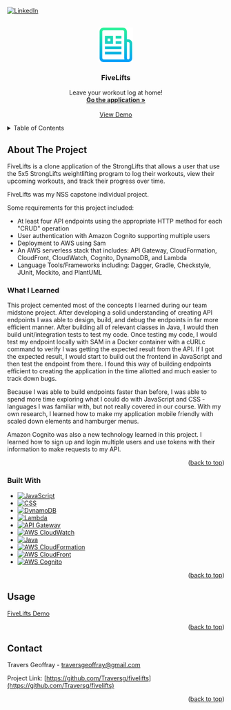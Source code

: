 [![LinkedIn][linkedin-shield]][linkedin-url]



<!-- PROJECT LOGO -->
<br />
<div align="center">
  <a href="https://github.com/Traversg/fivelifts">
    <img src="resources/logo.png" alt="Logo" width="80" height="80">
  </a>

<h3 align="center">FiveLifts</h3>

  <p align="center">
    Leave your workout log at home!
    <br />
    <a href="https://d1k3aqhoaq55zf.cloudfront.net/"><strong>Go the application »</strong></a>
    <br />
    <br />
    <a href="#usage">View Demo</a>
  </p>
</div>



<!-- TABLE OF CONTENTS -->
<details>
  <summary>Table of Contents</summary>
  <ol>
    <li>
      <a href="#about-the-project">About The Project</a>
      <ul>
        <li><a href="#built-with">Built With</a></li>
      </ul>
    </li>
    <li>
      <a href="#getting-started">Getting Started</a>
    </li>
    <li><a href="#usage">Usage</a></li>
    <li><a href="#contact">Contact</a></li>
  </ol>
</details>



<!-- ABOUT THE PROJECT -->
## About The Project

FiveLifts is a clone application of the StrongLifts that allows a user that use the 5x5 StrongLifts weightlifting program
to log their workouts, view their upcoming workouts, and track their progress over time.

FiveLifts was my NSS capstone  individual project.

Some requirements for this project included: 
- At least four API endpoints using the appropriate HTTP method for
each "CRUD" operation
- User authentication with Amazon Cognito supporting multiple users
- Deployment to AWS using Sam
- An AWS serverless stack that includes: API Gateway, CloudFormation, CloudFront, CloudWatch, Cognito, DynamoDB, and Lambda
- Language Tools/Frameworks including: Dagger, Gradle, Checkstyle, JUnit, Mockito, and PlantUML

### What I Learned

This project cemented most of the concepts I learned during our team midstone project. After developing a solid
understanding of creating API endpoints I was able to design, build, and debug the endpoints in far more efficient
manner. After building all of relevant classes in Java, I would then build unit/integration tests to test my code.
Once testing my code, I would test my endpoint locally with SAM in a Docker container with a cURLc command
to verify I was getting the expected result from the API. If I got the expected result, I would start to build out the
frontend in JavaScript and then test the endpoint from there. I found this way of building endpoints efficient to
creating the application in the time allotted and much easier to track down bugs.

Because I was able to build endpoints faster than before, I was able to spend more time exploring what I could do
with JavaScript and CSS - languages I was familiar with, but not really covered in our course. With my own research,
I learned how to make my application mobile friendly with scaled down elements and hamburger menus.

Amazon Cognito was also a new technology learned in this project. I learned how to sign up and login multiple users and
use tokens with their information to make requests to my API.

<p align="right">(<a href="#readme-top">back to top</a>)</p>

### Built With


* [![JavaScript][JavaScript]][JavaScript-url]
* [![CSS][CSS]][CSS-url]
* [![DynamoDB][DynamoDB]][DynamoDB-url]
* [![Lambda][Lambda]][Lambda-url]
* [![API Gateway][API Gateway]][Gateway-url]
* [![AWS CloudWatch][AWS CloudWatch]][CloudWatch-url]
* [![Java][Java]][Java-url]
* [![AWS CloudFormation][AWS CloudFormation]][CloudFormation-url]
* [![AWS CloudFront][AWS CloudFront]][CloudFront-url]
* [![AWS Cognito][AWS Cognito]][Cognito-url]

<p align="right">(<a href="#readme-top">back to top</a>)</p>


<!-- USAGE EXAMPLES -->
## Usage

[FiveLifts Demo](https://user-images.githubusercontent.com/57022409/220740931-4f994600-8919-4b41-85f2-3b8c97cd2191.mov)

<p align="right">(<a href="#readme-top">back to top</a>)</p>

<!-- CONTACT -->
## Contact

Travers Geoffray - traversgeoffray@gmail.com

Project Link: [https://github.com/Traversg/fivelifts](https://github.com/Traversg/fivelifts)

<p align="right">(<a href="#readme-top">back to top</a>)</p>

<!-- MARKDOWN LINKS & IMAGES -->
<!-- https://www.markdownguide.org/basic-syntax/#reference-style-links -->
[contributors-shield]: https://img.shields.io/github/contributors/Traversg/Party_Playlist.svg?style=for-the-badge
[contributors-url]: https://github.com/Traversg/Party_Playlist/graphs/contributors
[forks-shield]: https://img.shields.io/github/forks/github_username/repo_name.svg?style=for-the-badge
[forks-url]: https://github.com/github_username/repo_name/network/members
[stars-shield]: https://img.shields.io/github/stars/github_username/repo_name.svg?style=for-the-badge
[stars-url]: https://github.com/github_username/repo_name/stargazers
[issues-shield]: https://img.shields.io/github/issues/github_username/repo_name.svg?style=for-the-badge
[issues-url]: https://github.com/github_username/repo_name/issues
[license-shield]: https://img.shields.io/github/license/github_username/repo_name.svg?style=for-the-badge
[license-url]: https://github.com/github_username/repo_name/blob/master/LICENSE.txt
[linkedin-shield]: https://img.shields.io/badge/-LinkedIn-black.svg?style=for-the-badge&logo=linkedin&colorB=555
[linkedin-url]: https://www.linkedin.com/in/travers-geoffray/
[product-screenshot]: resources/screenshot.png
[DynamoDb]: https://img.shields.io/badge/AWS_DynamoDB-white?style=for-the-badge&logo=amazondynamodb&logoColor=4053D6
[DynamoDb-url]: https://aws.amazon.com/dynamodb/
[Lambda]: https://img.shields.io/badge/AWS_Lambda-lightblue?style=for-the-badge&logo=awslambda&logoColor=FF9900
[Lambda-url]: https://aws.amazon.com/lambda/
[API Gateway]: https://img.shields.io/badge/AWS_API_Gateway-pink?style=for-the-badge&logo=amazonapigateway&logoColor=FF4F8B
[Gateway-url]: https://aws.amazon.com/api-gateway/
[JavaScript]: https://img.shields.io/badge/JavaScript-20232A?style=for-the-badge&logo=javascript&logoColor=61DAFB
[JavaScript-url]: https://javascript.com/
[Bootstrap.com]: https://img.shields.io/badge/Bootstrap-563D7C?style=for-the-badge&logo=bootstrap&logoColor=white
[Bootstrap-url]: https://getbootstrap.com
[Java]: https://img.shields.io/badge/Java-darkgreen?style=for-the-badge
[Java-url]: https://java.com/
[AWS CloudFront]: https://img.shields.io/badge/AWS_CloudFront-orange?style=for-the-badge
[Cloudfront-url]: https://aws.amazon.com/cloudfront/
[AWS CloudFormation]: https://img.shields.io/badge/AWS_CloudFormation-red?style=for-the-badge
[Cloudformation-url]: https://aws.amazon.com/cloudformation/
[AWS CloudWatch]: https://img.shields.io/badge/AWS_CloudWatch-beige?style=for-the-badge&logo=amazoncloudwatch&logoColor=FF4F8B
[Cloudwatch-url]: https://aws.amazon.com/cloudwatch/
[AWS Cognito]: https://img.shields.io/badge/AWS_Cognito-darkred?style=for-the-badge
[Cognito-url]: https://aws.amazon.com/cognito/
[CSS]: https://img.shields.io/badge/CSS3-yellow?style=for-the-badge&logo=css3&logoColor=1572B6
[CSS-url]: https://www.w3.org/Style/CSS/Overview.en.html
